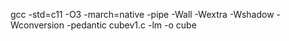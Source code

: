 gcc -std=c11 -O3 -march=native -pipe -Wall -Wextra -Wshadow -Wconversion -pedantic cubev1.c -lm -o cube